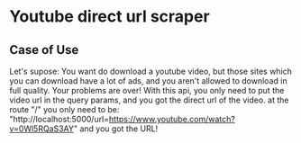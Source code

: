 # Youtube direct url scraper

## Case of Use
Let's supose: You want do download a youtube video, but those sites which you can download have a lot of ads, and you aren't allowed to download in full quality. 
Your problems are over! With this api, you only need to put the video url in the query params, and you got the direct url of the video. at the route "/" you only need to be: "http://localhost:5000/url=https://www.youtube.com/watch?v=0Wl5RQaS3AY" and you got the URL! 
